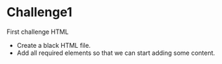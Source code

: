 # Challenge1
First challenge HTML


- Create a black HTML file.
- Add all required elements so that we can start adding some content.
